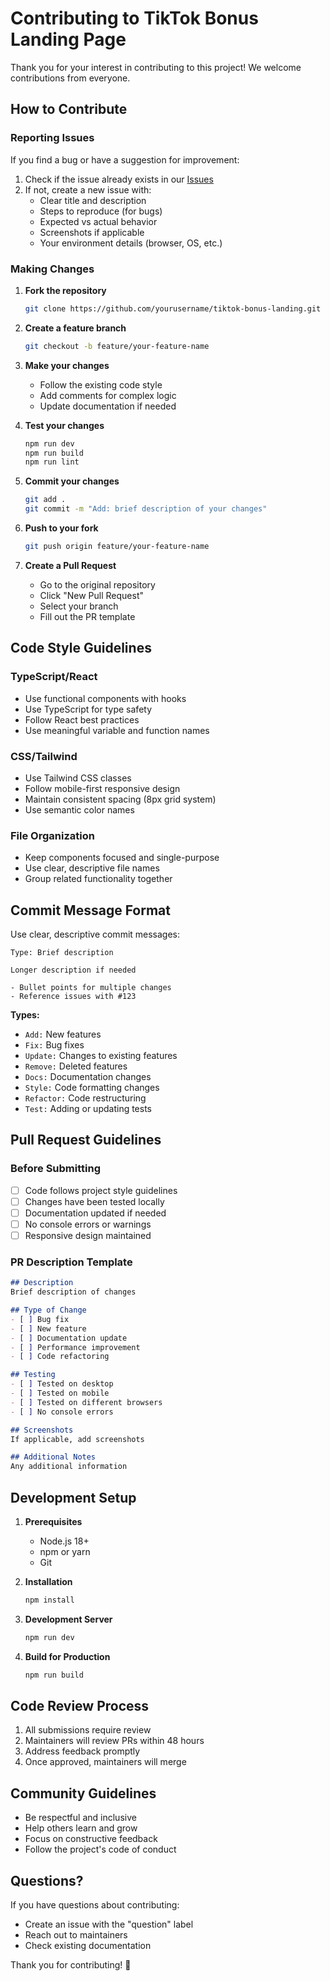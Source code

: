 # Contributing to TikTok Bonus Landing Page

Thank you for your interest in contributing to this project! We welcome contributions from everyone.

## How to Contribute

### Reporting Issues

If you find a bug or have a suggestion for improvement:

1. Check if the issue already exists in our [Issues](https://github.com/yourusername/tiktok-bonus-landing/issues)
2. If not, create a new issue with:
   - Clear title and description
   - Steps to reproduce (for bugs)
   - Expected vs actual behavior
   - Screenshots if applicable
   - Your environment details (browser, OS, etc.)

### Making Changes

1. **Fork the repository**
   ```bash
   git clone https://github.com/yourusername/tiktok-bonus-landing.git
   ```

2. **Create a feature branch**
   ```bash
   git checkout -b feature/your-feature-name
   ```

3. **Make your changes**
   - Follow the existing code style
   - Add comments for complex logic
   - Update documentation if needed

4. **Test your changes**
   ```bash
   npm run dev
   npm run build
   npm run lint
   ```

5. **Commit your changes**
   ```bash
   git add .
   git commit -m "Add: brief description of your changes"
   ```

6. **Push to your fork**
   ```bash
   git push origin feature/your-feature-name
   ```

7. **Create a Pull Request**
   - Go to the original repository
   - Click "New Pull Request"
   - Select your branch
   - Fill out the PR template

## Code Style Guidelines

### TypeScript/React
- Use functional components with hooks
- Use TypeScript for type safety
- Follow React best practices
- Use meaningful variable and function names

### CSS/Tailwind
- Use Tailwind CSS classes
- Follow mobile-first responsive design
- Maintain consistent spacing (8px grid system)
- Use semantic color names

### File Organization
- Keep components focused and single-purpose
- Use clear, descriptive file names
- Group related functionality together

## Commit Message Format

Use clear, descriptive commit messages:

```
Type: Brief description

Longer description if needed

- Bullet points for multiple changes
- Reference issues with #123
```

**Types:**
- `Add:` New features
- `Fix:` Bug fixes
- `Update:` Changes to existing features
- `Remove:` Deleted features
- `Docs:` Documentation changes
- `Style:` Code formatting changes
- `Refactor:` Code restructuring
- `Test:` Adding or updating tests

## Pull Request Guidelines

### Before Submitting
- [ ] Code follows project style guidelines
- [ ] Changes have been tested locally
- [ ] Documentation updated if needed
- [ ] No console errors or warnings
- [ ] Responsive design maintained

### PR Description Template
```markdown
## Description
Brief description of changes

## Type of Change
- [ ] Bug fix
- [ ] New feature
- [ ] Documentation update
- [ ] Performance improvement
- [ ] Code refactoring

## Testing
- [ ] Tested on desktop
- [ ] Tested on mobile
- [ ] Tested on different browsers
- [ ] No console errors

## Screenshots
If applicable, add screenshots

## Additional Notes
Any additional information
```

## Development Setup

1. **Prerequisites**
   - Node.js 18+
   - npm or yarn
   - Git

2. **Installation**
   ```bash
   npm install
   ```

3. **Development Server**
   ```bash
   npm run dev
   ```

4. **Build for Production**
   ```bash
   npm run build
   ```

## Code Review Process

1. All submissions require review
2. Maintainers will review PRs within 48 hours
3. Address feedback promptly
4. Once approved, maintainers will merge

## Community Guidelines

- Be respectful and inclusive
- Help others learn and grow
- Focus on constructive feedback
- Follow the project's code of conduct

## Questions?

If you have questions about contributing:
- Create an issue with the "question" label
- Reach out to maintainers
- Check existing documentation

Thank you for contributing! 🎉